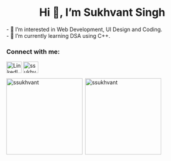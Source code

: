 <h1 align="center">Hi 👋, I’m Sukhvant Singh</h1>
- 👀 I’m interested in Web Development, UI Design and Coding.<br/>
- 🌱 I’m currently learning DSA using C++.
<h3 align="left">Connect with me:</h3>
<p align="left">
<a href="https://www.linkedin.com/in/sukhvant-singh-11707506/" target="blank"><img align="center" src="https://cdn.jsdelivr.net/npm/simple-icons@3.0.1/icons/linkedin.svg" alt="LinkedIn" height="30" width="40"/></a>
<a href="https://instagram.com/ssukhvant" target="blank"><img align="center" src="https://cdn.jsdelivr.net/npm/simple-icons@3.0.1/icons/instagram.svg" alt="ssukhvant" height="30" width="40" /></a>
</p>

<p><img align="left" src="https://github-readme-stats.vercel.app/api/top-langs?username=ssukhvant&show_icons=true&locale=en&layout=compact" alt="ssukhvant" height="200"  /></p>

<p>&nbsp;<img align="center" src="https://github-readme-stats.vercel.app/api?username=ssukhvant&show_icons=true&locale=en" height="200"  alt="ssukhvant" /></p>
